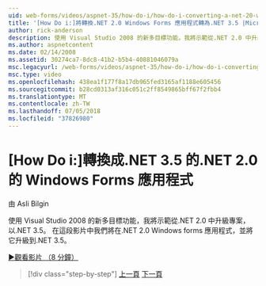 ```yaml
---
uid: web-forms/videos/aspnet-35/how-do-i/how-do-i-converting-a-net-20-windows-forms-application-to-net-35
title: '[How Do i:]將轉換.NET 2.0 Windows Forms 應用程式轉為.NET 3.5 |Microsoft Docs'
author: rick-anderson
description: 使用 Visual Studio 2008 的新多目標功能，我將示範從.NET 2.0 中升級專案，以.NET 3.5。 在這段影片中我們要...
ms.author: aspnetcontent
ms.date: 02/14/2008
ms.assetid: 30274ca7-8dc8-41b2-b5b4-40881046079a
msc.legacyurl: /web-forms/videos/aspnet-35/how-do-i/how-do-i-converting-a-net-20-windows-forms-application-to-net-35
msc.type: video
ms.openlocfilehash: 438ea1f177f8a17db965fed3165af1188e605456
ms.sourcegitcommit: b28cd0313af316c051c2ff8549865bff67f2fbb4
ms.translationtype: MT
ms.contentlocale: zh-TW
ms.lasthandoff: 07/05/2018
ms.locfileid: "37826980"
---
```

<a name="how-do-i-converting-a-net-20-windows-forms-application-to-net-35"></a>[How Do i:]轉換成.NET 3.5 的.NET 2.0 的 Windows Forms 應用程式
====================
由 Asli Bilgin

使用 Visual Studio 2008 的新多目標功能，我將示範從.NET 2.0 中升級專案，以.NET 3.5。 在這段影片中我們將在.NET 2.0 Windows forms 應用程式，並將它升級到.NET 3.5。

[&#9654;觀看影片 （8 分鐘）](https://channel9.msdn.com/Blogs/ASP-NET-Site-Videos/how-do-i-converting-a-net-20-windows-forms-application-to-net-35)

> [!div class="step-by-step"]
> [上一頁](how-do-i-advance-cascading-style-sheet-features-and-management.md)
> [下一頁](how-do-i-get-started-with-the-entity-framework.md)

